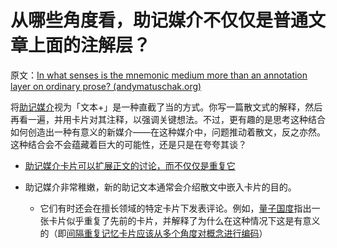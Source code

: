 # 从哪些角度看，助记媒介不仅仅是普通文章上面的注解层？

原文：[In what senses is the mnemonic medium more than an annotation layer on ordinary prose? (andymatuschak.org)](https://notes.andymatuschak.org/z2EpuLdwnh6jiC2nKQJdqaSiZ1BodNUHATbN)

将[助记媒介](https://notes.andymatuschak.org/z4rRX3qwSSJRsEkdXKwH2shamgHNeRthrMLiF)视为「文本+」是一种直截了当的方式。你写一篇散文式的解释，然后再看一遍，并用卡片对其注释，以强调关键想法。不过，更有趣的是思考这种结合如何创造出一种有意义的新媒介——在这种媒介中，问题推动着散文，反之亦然。这种结合会不会蕴藏着巨大的可能性，还是只是在夸夸其谈？

- [助记媒介卡片可以扩展正文的讨论，而不仅仅是重复它](https://notes.andymatuschak.org/zWseCLfA8e3FiyggqNqGTRNW51bCTyZ8YYb)

- 助记媒介非常稚嫩，新的助记文本通常会介绍散文中嵌入卡片的目的。

  - 它们有时还会在擅长领域的特定卡片下发表评论。例如，[量子国度](https://notes.andymatuschak.org/z2fBHADWa93EZTuNzuww7V3Vi587ZyZ4FHTHm)指出一张卡片似乎重复了先前的卡片，并解释了为什么在这种情况下这是有意义的（即[间隔重复记忆卡片应该从多个角度对概念进行编码](https://notes.andymatuschak.org/z3K5a9tM1wq1x4QnDfsUpTeYZWW3M9iUzMdfo)）